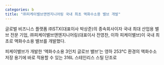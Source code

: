 ```yaml
---
categories: b
title: "㈜피케이밸브앤엔지니어링 국내 최초 액화수소용 밸브 개발"
---
```

 글로벌 비즈니스 플랫폼 ㈜STX(대표이사 박상준)의 종속회사이자 국내 최대 산업용 밸브 전문 기업, ㈜피케이밸브앤엔지니어링(대표이사 전영찬, 이하 피케이밸브)이 국내 최초로 액화수소용 밸브를 개발했다.
 
피케이밸브가 개발한 ‘액화수소용 3인치 글로브 밸브’는 영하 253℃ 환경의 액화수소 저장 용기에 바로 적용할 수 있는 316L 스테인리스 스틸 단조로 